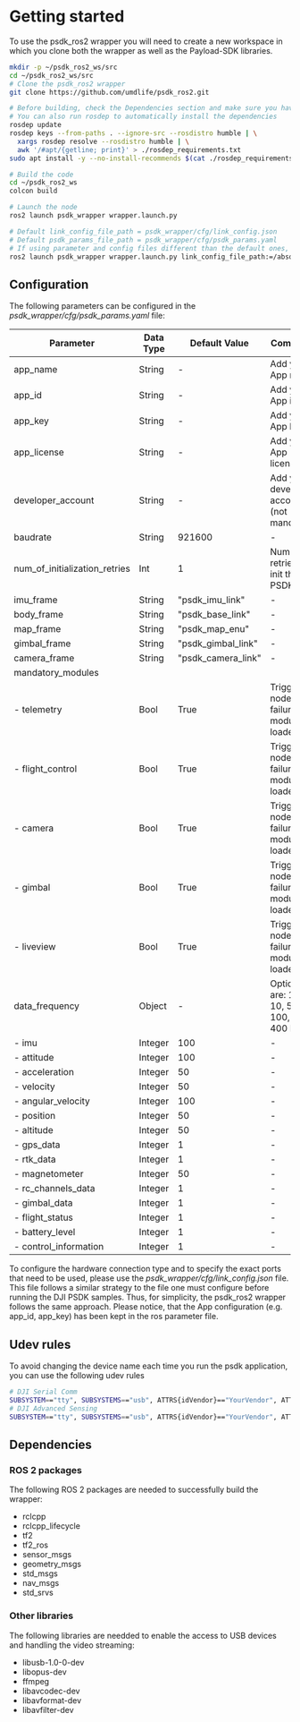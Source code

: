  # Getting started

To use the psdk_ros2 wrapper you will need to create a new workspace in which you clone both the wrapper as well as the Payload-SDK libraries. 

```bash
mkdir -p ~/psdk_ros2_ws/src
cd ~/psdk_ros2_ws/src
# Clone the psdk_ros2 wrapper
git clone https://github.com/umdlife/psdk_ros2.git

# Before building, check the Dependencies section and make sure you have everything installed
# You can also run rosdep to automatically install the dependencies
rosdep update
rosdep keys --from-paths . --ignore-src --rosdistro humble | \
  xargs rosdep resolve --rosdistro humble | \
  awk '/#apt/{getline; print}' > ./rosdep_requirements.txt
sudo apt install -y --no-install-recommends $(cat ./rosdep_requirements.txt) 

# Build the code
cd ~/psdk_ros2_ws
colcon build

# Launch the node
ros2 launch psdk_wrapper wrapper.launch.py

# Default link_config_file_path = psdk_wrapper/cfg/link_config.json
# Default psdk_params_file_path = psdk_wrapper/cfg/psdk_params.yaml
# If using parameter and config files different than the default ones, you can point to them as:
ros2 launch psdk_wrapper wrapper.launch.py link_config_file_path:=/absolute/path/to/config.json psdk_params_file_path:=/absolute/path/to/params.yaml

```



## Configuration

The following parameters can be configured in the *psdk_wrapper/cfg/psdk_params.yaml* file:

| Parameter                     | Data Type | Default Value                      | Comments                                    |
| ------------------------------| --------- | ---------------------------------- | ------------------------------------------- |
| app_name                      | String    | -                                  | Add your App name                           |
| app_id                        | String    | -                                  | Add your App id                             |
| app_key                       | String    | -                                  | Add your App key                            |
| app_license                   | String    | -                                  | Add your App license                        |
| developer_account             | String    | -                                  | Add your developer account (not mandatory)  |
| baudrate                      | String    | 921600                             | -                                           |
| num_of_initialization_retries | Int       | 1                                  | Num of retries to init the PSDK app         |
| imu_frame                     | String    | "psdk_imu_link"                    | -                                           |
| body_frame                    | String    | "psdk_base_link"                   | -                                           |
| map_frame                     | String    | "psdk_map_enu"                     | -                                           |
| gimbal_frame                  | String    | "psdk_gimbal_link"                 | -                                           |
| camera_frame                  | String    | "psdk_camera_link"                 | -                                           |
| mandatory_modules             |           |                                    |                                             |
| - telemetry                   | Bool      |  True                              | Trigger node failure, if module not loaded  |
| - flight_control              | Bool      |  True                              | Trigger node failure, if module not loaded  |
| - camera                      | Bool      |  True                              | Trigger node failure, if module not loaded  |
| - gimbal                      | Bool      |  True                              | Trigger node failure, if module not loaded  |
| - liveview                    | Bool      |  True                              | Trigger node failure, if module not loaded  |
| data_frequency                | Object    | -                                  | Options are: 1, 5, 10, 50, 100, 200, 400 Hz |
| - imu                         | Integer   | 100                                | -                                           |
| - attitude                    | Integer   | 100                                | -                                           |
| - acceleration                | Integer   | 50                                 | -                                           |
| - velocity                    | Integer   | 50                                 | -                                           |
| - angular_velocity            | Integer   | 100                                | -                                           |
| - position                    | Integer   | 50                                 | -                                           |
| - altitude                    | Integer   | 50                                 | -                                           |
| - gps_data                    | Integer   | 1                                  | -                                           |
| - rtk_data                    | Integer   | 1                                  | -                                           |
| - magnetometer                | Integer   | 50                                 | -                                           |
| - rc_channels_data            | Integer   | 1                                  | -                                           |
| - gimbal_data                 | Integer   | 1                                  | -                                           |
| - flight_status               | Integer   | 1                                  | -                                           |
| - battery_level               | Integer   | 1                                  | -                                           |
| - control_information         | Integer   | 1                                  | -                                           |


To configure the hardware connection type and to specify the exact ports that need to be used, please use the *psdk_wrapper/cfg/link_config.json* file. This file follows a similar strategy to the file one must configure before running the DJI PSDK samples. Thus, for simplicity, the psdk_ros2 wrapper follows the same approach. Please notice, that the App configuration (e.g. app_id, app_key) has been kept in the ros parameter file. 

## Udev rules

To avoid changing the device name each time you run the psdk application, you can use the following udev rules

```bash
# DJI Serial Comm
SUBSYSTEM=="tty", SUBSYSTEMS=="usb", ATTRS{idVendor}=="YourVendor", ATTRS{idProduct}=="YourProduct", MODE="0666", SYMLINK+="dji_serial"
# DJI Advanced Sensing
SUBSYSTEM=="tty", SUBSYSTEMS=="usb", ATTRS{idVendor}=="YourVendor", ATTRS{idProduct}=="YourProduct", MODE="0666", SYMLINK+="dji_advanced_sensing"
```



## Dependencies 

### ROS 2 packages

The following ROS 2 packages are needed to successfully build the wrapper:

* rclcpp
* rclcpp_lifecycle
* tf2
* tf2_ros
* sensor_msgs
* geometry_msgs
* std_msgs
* nav_msgs
* std_srvs

### Other libraries

The following libraries are needded to enable the access to USB devices and handling the video streaming:

* libusb-1.0-0-dev
* libopus-dev 
* ffmpeg 
* libavcodec-dev 
* libavformat-dev 
* libavfilter-dev

